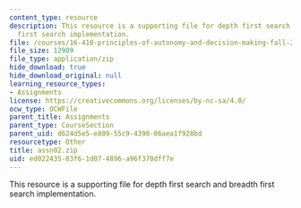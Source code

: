 ```yaml
---
content_type: resource
description: This resource is a supporting file for depth first search and breadth
  first search implementation.
file: /courses/16-410-principles-of-autonomy-and-decision-making-fall-2010/ed02243583f61d074896a96f370dff7e_assn02.zip
file_size: 12909
file_type: application/zip
hide_download: true
hide_download_original: null
learning_resource_types:
- Assignments
license: https://creativecommons.org/licenses/by-nc-sa/4.0/
ocw_type: OCWFile
parent_title: Assignments
parent_type: CourseSection
parent_uid: d624d5e5-e809-55c9-4390-06aea1f928bd
resourcetype: Other
title: assn02.zip
uid: ed022435-83f6-1d07-4896-a96f370dff7e
---
```

This resource is a supporting file for depth first search and breadth first search implementation.